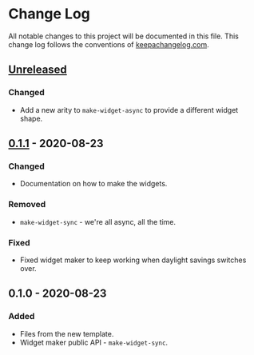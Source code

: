 # Change Log
All notable changes to this project will be documented in this file. This change log follows the conventions of [keepachangelog.com](http://keepachangelog.com/).

## [Unreleased]
### Changed
- Add a new arity to `make-widget-async` to provide a different widget shape.

## [0.1.1] - 2020-08-23
### Changed
- Documentation on how to make the widgets.

### Removed
- `make-widget-sync` - we're all async, all the time.

### Fixed
- Fixed widget maker to keep working when daylight savings switches over.

## 0.1.0 - 2020-08-23
### Added
- Files from the new template.
- Widget maker public API - `make-widget-sync`.

[Unreleased]: https://github.com/your-name/github-actions-test/compare/0.1.1...HEAD
[0.1.1]: https://github.com/your-name/github-actions-test/compare/0.1.0...0.1.1
